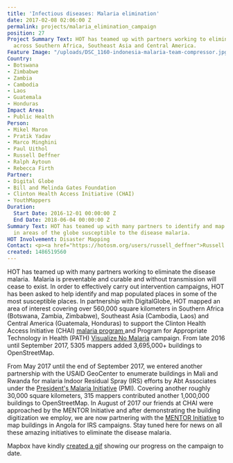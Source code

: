 ```yaml
---
title: 'Infectious diseases: Malaria elimination'
date: 2017-02-08 02:06:00 Z
permalink: projects/malaria_elimination_campaign
position: 27
Project Summary Text: HOT has teamed up with partners working to eliminate malaria
  across Southern Africa, Southeast Asia and Central America.
Feature Image: "/uploads/DSC_1160-indonesia-malaria-team-compressor.jpg"
Country:
- Botswana
- Zimbabwe
- Zambia
- Cambodia
- Laos
- Guatemala
- Honduras
Impact Area:
- Public Health
Person:
- Mikel Maron
- Pratik Yadav
- Marco Minghini
- Paul Uithol
- Russell Deffner
- Ralph Aytoun
- Rebecca Firth
Partner:
- Digital Globe
- Bill and Melinda Gates Foundation
- Clinton Health Access Initiative (CHAI)
- YouthMappers
Duration:
  Start Date: 2016-12-01 00:00:00 Z
  End Date: 2018-06-04 00:00:00 Z
Summary Text: HOT has teamed up with many partners to identify and map populated places
  in areas of the globe susceptible to the disease malaria.
HOT Involvement: Disaster Mapping
Contact: <p><a href="https://hotosm.org/users/russell_deffner">Russell Deffner</a></p>
created: 1486519560
---
```


HOT has teamed up with many partners working to eliminate the disease malaria.  Malaria is preventable and curable and without transmission will cease to exist. In order to effectively carry out intervention campaigns, HOT has been asked to help identify and map populated places in some of the most susceptible places. In partnership with DigitalGlobe, HOT mapped an area of interest covering over 560,000 square kilometers in Southern Africa (Botswana, Zambia, Zimbabwe), Southeast Asia (Cambodia, Laos) and Central America (Guatemala, Honduras) to support the Clinton Health Access Initiative (CHAI) <a href="http://www.clintonhealthaccess.org/program/malaria/">malaria program </a>and <span id="docs-internal-guid-cad9e9d3-e4d9-f1f7-70d9-ca3c915e7727">Program for Appropriate Technology in Health (PATH) <a href="http://visualizenomalaria.org/">Visualize No Malaria</a> campaign. From late 2016 until September 2017, 5305 mappers added 3,695,000\+ buildings to OpenStreetMap. 

From May 2017 until the end of September 2017, we entered another partnership with the USAID GeoCenter to enumerate buildings in Mali and Rwanda for malaria Indoor Residual Spray (IRS) efforts by Abt Associates under the <a href="https://www.pmi.gov/">President's Malaria Initiative</a> (PMI). Covering another roughly 30,000 square kilometers, 315 mappers contributed another 1,000,000 buildings to OpenStreetMap. In August of 2017 our friends at CHAI were approached by the MENTOR Initiative and after demonstrating the building digitization we employ, we are now partnering with the <a href="http://thementorinitiative.org/what-we-do/malaria-2">MENTOR Initiative</a> to map buildings in Angola for IRS campaigns. Stay tuned here for news on all these amazing initiatives to eliminate the disease malaria.

Mapbox have kindly <a href="https://www.mapbox.com/malaria-mapping/#5.8/-19.036/24.323">created a gif</a> showing our progress on the campaign to date.